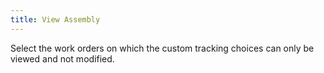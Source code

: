 ```yaml
---
title: View Assembly
---
```



Select the work orders on which the custom tracking choices can only  be viewed and not modified.
